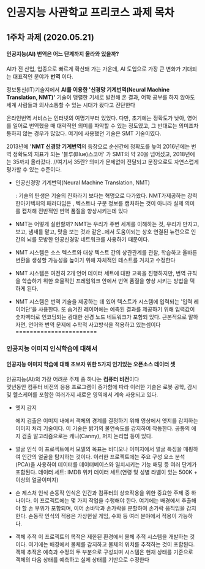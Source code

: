 # 인공지능 사관학교 프리코스 과제 목차

## 1주차 과제 (2020.05.21)

#### 인공지능(AI) 번역은 어느 단계까지 올라와 있을까?
AI가 전 산업, 업종으로 빠르게 확산돼 가는 가운데, AI 도입으로 가장 큰 변화가 기대되는 대표적인 분야가 **번역** 이다.

정보통신(IT)기술지에서 **AI를 이용한 '신경망 기계번역(Neural Machine Translation, NMT)'** 기술이 맹렬한 기세로 발전해 온 결과, 어학 공부를 하지 않아도 세계 사람들과 의사소통할 수 있는 시대가 왔다고 진단한다

온라인번역 서비스는 인터넷의 여명기부터 있었다. 다만, 초기에는 정확도가 낮아, 영어를 일어로 번역했을 때 대락적인 의미를 파악할 수 있는 정도였고, 그 반대로는 의미조차 통하지 않는 경우가 많았다. 여기에 사용했던 기술은 SMT 기술이였다.

2013년에 **'NMT 신경망 기계번역**의 등장으로 순신간에 정확도를 높여 2016년에는 번역 정확도의 지표가 되는 '블루(Blue)스코어' 가 SMT의 약 20을 넘어섰고, 2018년에는 35까지 올라갔다. //여기서 35란? 의미가 문제없이 전달되고 문장으로도 자연스럽게 평가할 수 있는 수준이다.

* 인공신경망 기계번역(Neural Machine Translation, NMT)

    : 기술의 탄생은 기술의 진화라기 보다는 혁명으로 다가왔다. NMT가제공하는 강력한아키텍처의 패러다임은 , 텍스트나 구문 정보를 캡처하는 것이 아니라 실제 의미를 캡처해 전반적인 번역 품질을 향상시키는데 있다

* NMT는 어떻게 실현할까? NMT는 우리가 주변 세계를 이해하는 것, 우리가 만지고, 보고, 냄새를 맡고, 맛을 보는 것과 같은..에서 도움이되는 상호 연결된 뉴런으로 인간의 뇌를 모방한 인공신경망 네트워크를 사용하기 때문이다.

* NMT 시스템은 소스 텍스트와 대상 텍스트 간의 상관관계를 관찰, 학습하고 올바른 변환을 생성할 가능성을 높이기 위해 자체적인 테스트를 거치고 수정한다

* NMT 시스템은 여전히 2개 언어 데이터 세트에 대한 교육을 진행하지만, 번역 규칙을 학습하기 위한 효율적인 프레임워크 안에서 번역 품질을 향상 시키는 방법을 택하게 된다.

* NMT 시스템은 번역 기술을 제공하는 데 있어 텍스트가 시스템에 입력되는 '입력  레이어단'을 사용한다. 또 숨겨진 레이어에는 예측된 결과를 제공하기 위해 입력값이 숫자벡터로 인코딩되는 광대한 신경 노드 네트워크가 포함되 있다. 근본적으로 말하자면, 언어와 번역 문제에 수학적 사고방식을 적용하고 있는셈이다
=======================
### 인공지능 이미지 인식학습에 대해서
#### 인공지능 이미지 학습에 대해 초보자 위한 5가지 인기있는 오픈소스 데이터 셋
인공지능(AI)의 가장 어려운 주제 중 하나는 **컴퓨터 비전**이다  
몇년동안 컴퓨터 비전의 응용 프로그램이 증가함에 따라 이러한 기술은 로봇 공학, 감시 및 헬스케어를 포함한 여러가지 새로운 영역에서 계속 사용되고 있다.

* 엣지 감지

  에지 검출은 이미지 내에서 객체의 경계를 결정하기 위해 영상에서 엣지를 감지하는 이미지 처리 기술이다. 이 기술은 밝기의 불연속도를 감지하여 작동한다. 공통의 에지 검출 알고리즘으로는 캐니(Canny), 퍼지 논리법 등이 있다.

* 얼굴 인식
  이 프로젝트에서 모델의 목표는 비디오나 이미지에서 얼굴 특징을 매핑하여 인간의 얼굴을 탐지하는 것이다. 이러한 프로젝트에는 주요 구성 요소 분석(PCA)을 사용하여 데이터를 데이터베이스와 일치시키는 기능 매핑 등 여러 단계가 포함된다.
  데이터 세트: IMDB 위키 데이터 세트(연령 및 성별 라벨이 있는 500K + 이상의 얼굴이미지)

* 손 제스처 인식 
  손동작 인식은 인간과 컴퓨터의 상호작용을 위한 중요한 주제 중 하나이다. 이 프로젝트에는 몇 가지 작업을 수행해야 한다. 여기에는 배경에서 추출해야 할 손 부위가 포함되며, 이어 손바닥과 손가락을 분할하여 손가락 움직임을 감지한다. 손동작 인식의 적용은 가상현실 게임, 수화 등 여러 분야에서 적용이 가능하다.

* 객체 추적
  이 프로젝트의 목적은 제한된 환경에서 물체 추적 시스템을 개발하는 것이다. 여기에는 배경에서 물체를 감지하고 물체의 위치를 추적하는 것이 포함된다. 객체 추적은 예측과 수정의 두 부분으로 구성되며 시스템은 현재 상태를 기준으로 객체의 다음 상태를 예측하고 실제 상태를 기반으로 수정한다

